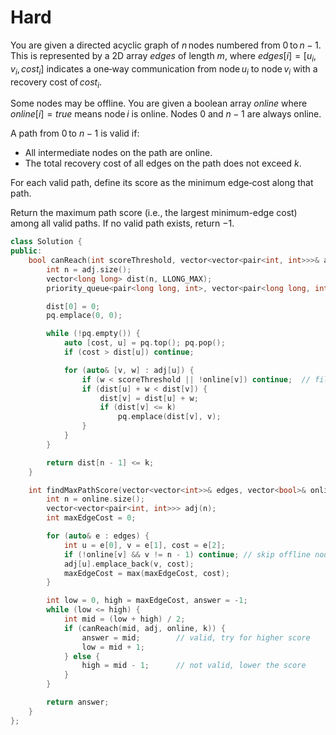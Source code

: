 # Hard

You are given a directed acyclic graph of $n$ nodes numbered from $0$ to $n − 1$. This is represented by a 2D array $edges$ of length $m$, where $edges[i] = [u_i, v_i, cost_i]$ indicates a one‑way communication from node $u_i$ to node $v_i$ with a recovery cost of $cost_i$.

Some nodes may be offline. You are given a boolean array $online$ where $online[i] = true$ means node $i$ is online. Nodes $0$ and $n − 1$ are always online.

A path from $0$ to $n − 1$ is valid if:

- All intermediate nodes on the path are online.
- The total recovery cost of all edges on the path does not exceed $k$.

For each valid path, define its score as the minimum edge‑cost along that path.

Return the maximum path score (i.e., the largest minimum-edge cost) among all valid paths. If no valid path exists, return $-1$.

```cpp
class Solution {
public:
    bool canReach(int scoreThreshold, vector<vector<pair<int, int>>>& adj, vector<bool>& online, long long k) {
        int n = adj.size();
        vector<long long> dist(n, LLONG_MAX);
        priority_queue<pair<long long, int>, vector<pair<long long, int>>, greater<>> pq;

        dist[0] = 0;
        pq.emplace(0, 0);

        while (!pq.empty()) {
            auto [cost, u] = pq.top(); pq.pop();
            if (cost > dist[u]) continue;

            for (auto& [v, w] : adj[u]) {
                if (w < scoreThreshold || !online[v]) continue;  // filter edge and offline nodes
                if (dist[u] + w < dist[v]) {
                    dist[v] = dist[u] + w;
                    if (dist[v] <= k)
                        pq.emplace(dist[v], v);
                }
            }
        }

        return dist[n - 1] <= k;
    }

    int findMaxPathScore(vector<vector<int>>& edges, vector<bool>& online, long long k) {
        int n = online.size();
        vector<vector<pair<int, int>>> adj(n);
        int maxEdgeCost = 0;

        for (auto& e : edges) {
            int u = e[0], v = e[1], cost = e[2];
            if (!online[v] && v != n - 1) continue; // skip offline node unless it's destination
            adj[u].emplace_back(v, cost);
            maxEdgeCost = max(maxEdgeCost, cost);
        }

        int low = 0, high = maxEdgeCost, answer = -1;
        while (low <= high) {
            int mid = (low + high) / 2;
            if (canReach(mid, adj, online, k)) {
                answer = mid;        // valid, try for higher score
                low = mid + 1;
            } else {
                high = mid - 1;      // not valid, lower the score
            }
        }

        return answer;
    }
};
```
